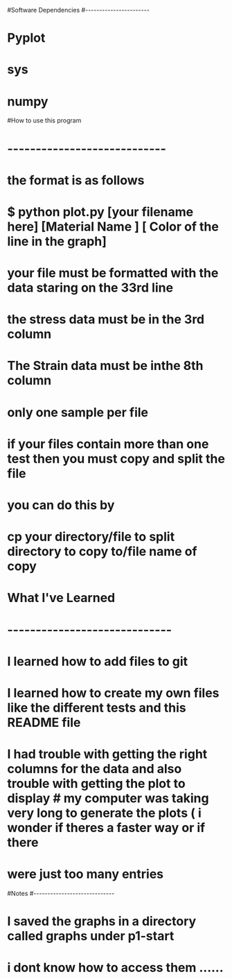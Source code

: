 #Software Dependencies 
#-----------------------
# Pyplot
# sys 
# numpy 


#How to use this program 
# ----------------------------
# the format is as follows 
# $ python plot.py [your filename here] [Material Name ] [ Color of the line in the graph] 
# your file must be formatted with the data staring on the 33rd line 
# the stress data must be in the 3rd column 
# The Strain data must be inthe 8th column 
# only one sample per file 
# if your files contain more than one test then you must copy and split the file 
# you can do this by 
# cp your directory/file to split     directory to copy to/file name of copy 






# What I've Learned 
# -----------------------------
# I learned how to add files to git 
# I learned how to create my own files like the different tests and this README file 
# I had trouble with getting the right columns for the data and also trouble with getting the plot to display # my computer was taking very long to generate the plots ( i wonder if theres a faster way or if there
# were just too many entries


#Notes
#-----------------------------
# I saved the graphs in a directory called graphs under p1-start 
# i dont know how to access them ...... 


